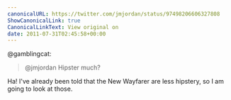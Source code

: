 ```yaml
---
canonicalURL: https://twitter.com/jmjordan/status/97498206606327808
ShowCanonicalLink: true
CanonicalLinkText: View original on
date: 2011-07-31T02:45:58+00:00
---
```

@gamblingcat:

> @jmjordan Hipster much?

Ha! I've already been told that the New Wayfarer are less hipstery, so I am going to look at those.